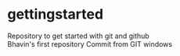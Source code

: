 # gettingstarted
Repository to get started with git and github <br/>
Bhavin's first repository
Commit from GIT windows